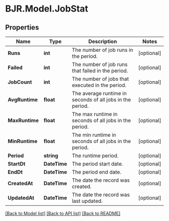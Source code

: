 
# BJR.Model.JobStat

## Properties

Name | Type | Description | Notes
------------ | ------------- | ------------- | -------------
**Runs** | **int** | The number of job runs in the period. | [optional] 
**Failed** | **int** | The number of job runs that failed in the period. | [optional] 
**JobCount** | **int** | The number of jobs that executed in the period. | [optional] 
**AvgRuntime** | **float** | The average runtime in seconds of all jobs in the period. | [optional] 
**MaxRuntime** | **float** | The max runtime in seconds of all jobs in the period. | [optional] 
**MinRuntime** | **float** | The min runtime in seconds of all jobs in the period. | [optional] 
**Period** | **string** | The runtime period. | [optional] 
**StartDt** | **DateTime** | The period start date. | [optional] 
**EndDt** | **DateTime** | The period end date. | [optional] 
**CreatedAt** | **DateTime** | The date the record was created. | [optional] 
**UpdatedAt** | **DateTime** | The date the record was last updated. | [optional] 

[[Back to Model list]](../README.md#documentation-for-models)
[[Back to API list]](../README.md#documentation-for-api-endpoints)
[[Back to README]](../README.md)


